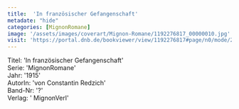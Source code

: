 ```yaml
---
title:  'In französischer Gefangenschaft'
metadate: "hide"
categories: [MignonRomane]
image: '/assets/images/coverart/Mignon-Romane/1192276817_00000010.jpg'
visit: 'https://portal.dnb.de/bookviewer/view/1192276817#page/n0/mode/2up'
---
```

Titel: 'In französischer Gefangenschaft' <br>
Serie: 'MignonRomane' <br>
Jahr: '1915' <br>
AutorIn: 'von Constantin Redzich' <br>
Band-Nr: '?' <br>
Verlag: ' MignonVerl'